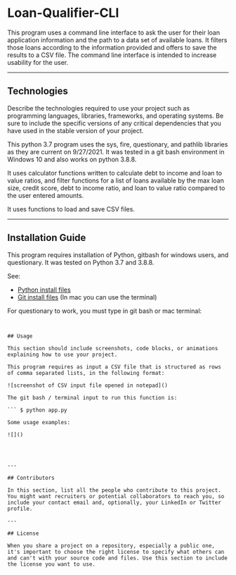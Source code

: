 # Loan-Qualifier-CLI
This program uses a command line interface to ask the user for their loan application information and the path to a data set of available loans. It filters those loans according to the information provided and offers to save the results to a CSV file. The command line interface is intended to increase usability for the user.

---

## Technologies

Describe the technologies required to use your project such as programming languages, libraries, frameworks, and operating systems. Be sure to include the specific versions of any critical dependencies that you have used in the stable version of your project.

This python 3.7 program uses the sys, fire, questionary, and pathlib libraries as they are current on 9/27/2021. It was tested in a git bash environment in Windows 10 and also works on python 3.8.8. 

It uses calculator functions written to calculate debt to income and loan to value ratios, and filter functions for a list of loans available by the max loan size, credit score, debt to income ratio, and loan to value ratio compared to the user entered amounts.

It uses functions to load and save CSV files.

---

## Installation Guide

This program requires installation of Python, gitbash for windows users, and questionary. It was tested on Python 3.7 and 3.8.8.

See:
- [Python install files](https://www.python.org/downloads/)
- [Git install files](https://git-scm.com/downloads) (In mac you can use the terminal)

For questionary to work, you must type in git bash or mac terminal:
```pip install pip


## Usage

This section should include screenshots, code blocks, or animations explaining how to use your project.

This program requires as input a CSV file that is structured as rows of comma separated lists, in the following format:

![screenshot of CSV input file opened in notepad]()

The git bash / terminal input to run this function is:

``` $ python app.py

Some usage examples:

![]()




---

## Contributors

In this section, list all the people who contribute to this project. You might want recruiters or potential collaborators to reach you, so include your contact email and, optionally, your LinkedIn or Twitter profile.

---

## License

When you share a project on a repository, especially a public one, it's important to choose the right license to specify what others can and can't with your source code and files. Use this section to include the license you want to use.